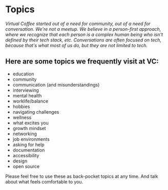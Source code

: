 # Topics
_Virtual Coffee started out of a need for community, out of a need for conversation. We're not a meetup. We believe in a person-first approach, where we recognize that each person is a complex human being who isn't defined by their tech stack, etc. Conversations are often focused on tech, because that's what most of us do, but they are not limited to tech._

## Here are some topics we frequently visit at VC:
* education
* community
* communication (and misunderstandings)
* interviewing
* mental health
* worklife/balance
* hobbies
* navigating challenges
* wellness
* what excites you
* growth mindset
* networking
* job environments
* asking for help
* documentation
* accessibility
* design
* open source

Please feel free to use these as back-pocket topics at any time. And talk about what feels comfortable to you. 